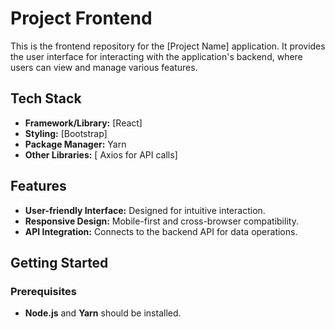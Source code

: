 # Project Frontend

This is the frontend repository for the [Project Name] application. It provides the user interface for interacting with the application's backend, where users can view and manage various features.

## Tech Stack

- **Framework/Library:** [React]
- **Styling:** [Bootstrap]
- **Package Manager:** Yarn
- **Other Libraries:** [ Axios for API calls]

## Features

- **User-friendly Interface:** Designed for intuitive interaction.
- **Responsive Design:** Mobile-first and cross-browser compatibility.
- **API Integration:** Connects to the backend API for data operations.

## Getting Started

### Prerequisites

- **Node.js** and **Yarn** should be installed.
